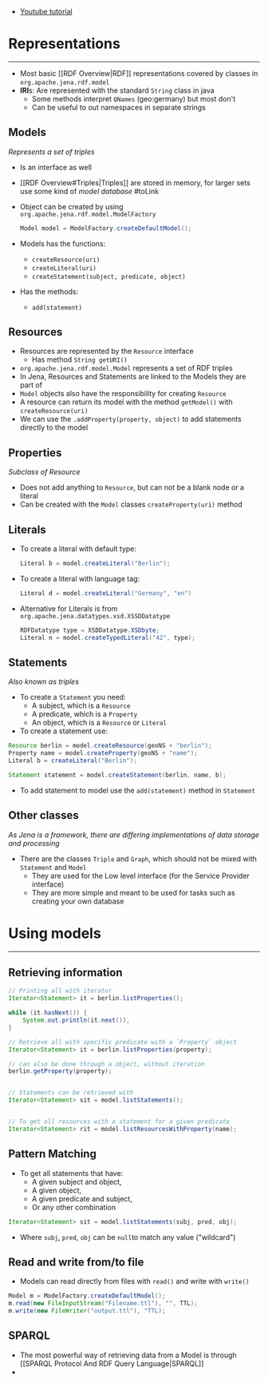 
* [Youtube tutorial](https://www.youtube.com/watch?v=nUdHneViLp4)

# Representations
---

*  Most basic [[RDF Overview|RDF]] representations covered by classes in `org.apache.jena.rdf.model`
* **IRI**s: Are represented with the standard `String` class in java
	* Some methods interpret `QNames` (geo:germany) but most don't
	* Can be useful to out namespaces in separate strings


## Models
_Represents a set of triples_

* Is an interface as well
* [[RDF Overview#Triples|Triples]] are stored in memory, for larger sets use some kind of _model database_ #toLink
* Object can be created by using `org.apache.jena.rdf.model.ModelFactory`
	```Java
	Model model = ModelFactory.createDefaultModel();
	```

* Models has the functions: 
	* `createResource(uri)` 
	* `createLiteral(uri)`
	* `createStatement(subject, predicate, object)` 
* Has the methods: 
	* `add(statement)`

## Resources 

* Resources are represented by the `Resource` interface
	* Has method `String getURI()`
* `org.apache.jena.rdf.model.Model` represents a set of RDF triples
* In Jena, Resources and Statements are linked to the Models they are part of
* `Model` objects also have the responsibility for creating `Resource`
* A resource can return its model with the method `getModel()` with `createResource(uri)`
* We can use the `.addProperty(property, object)` to add statements directly to the model

## Properties
_Subclass of Resource_

* Does not add anything to `Resource`, but can not be a blank node or a literal
* Can be created with the `Model` classes `createProperty(uri)` method

## Literals

* To create a literal with default type:
  ```Java
  Literal b = model.createLiteral("Berlin");
  ```

 * To create a literal with language tag:
   ```Java
   Literal d = model.createLiteral("Germany", "en")
   ```

* Alternative for Literals is from `org.apache.jena.datatypes.xsd.XSSDDatatype`
	```Java
	RDFDatatype type = XSDDatatype.XSDbyte;
	Literal n = model.createTypedLiteral("42", type);
	```

## Statements
_Also known as triples_

* To create a `Statement` you need:
	* A subject, which is a `Resource`
	* A predicate, which is a `Property`
	* An object, which is a `Resource` or `Literal`
* To create a statement use:
```Java
Resource berlin = model.createResource(geoNS + "berlin");
Property name = model.createProperty(geoNS + "name");
Literal b = createLiteral("Berlin");

Statement statement = model.createStatement(berlin, name, b);
```
* To add statement to model use the `add(statement)` method in `Statement`


## Other classes
_As Jena is a framework, there are differing implementations of data storage and processing_

* There are the classes `Triple` and `Graph`, which should not be mixed with `Statement` and `Model`
	* They are used for the Low level interface (for the Service Provider interface)
	* They are more simple and meant to be used for tasks such as creating your own database


# Using models
---

## Retrieving information

```Java
// Printing all with iterator
Iterator<Statement> it = berlin.listProperties();

while (it.hasNext()) {
	System.out.println(it.next()),
}

// Retrieve all with specific predicate with a `Property` object
Iterator<Statement> it = berlin.listProperties(property);

// can also be done through a object, without iteration
berlin.getProperty(property);


// Statements can be retrieved with
Iterator<Statement> sit = model.listStatements();


// To get all resources with a statement for a given predicate
Iterator<Statement> rit = model.listResourcesWithProperty(name);
```


## Pattern Matching

* To get all statements that have:
	* A given subject and object,
	* A given object,
	* A given predicate and subject,
	* Or any other combination
	
```Java
Iterator<Statement> sit = model.listStatements(subj, pred, obj);
```
* Where `subj`, `pred`, `obj` can be `null`to match any value ("wildcard")

## Read and write from/to file

* Models can read directly from files with `read()` and write with `write()`
```Java
Model m = ModelFactory.createDefaultModel();
m.read(new FileInputStream("Filename.ttl"), "", TTL);
m.write(new FileWriter("output.ttl"), "TTL);
```

## SPARQL

* The most powerful way of retrieving data from a Model is through [[SPARQL Protocol And RDF Query Language|SPARQL]]
*        